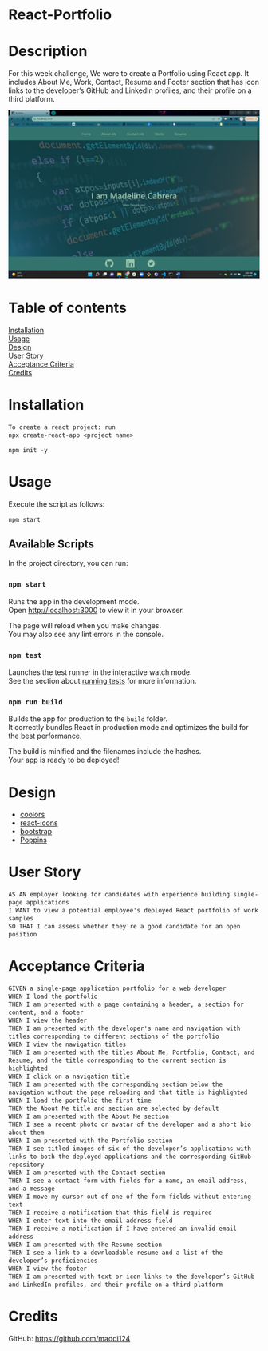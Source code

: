 # React-Portfolio

# Description
For this week challenge, We were to create a Portfolio using React app. It includes About Me, Work, Contact, Resume and Footer section that has icon links to the developer’s GitHub and LinkedIn profiles, and their profile on a third platform. 

![Homepage](./src/assets/cover/images/homepage.png)

# Table of contents
[Installation](#Installation)<br>
[Usage](#Usage)<br>
[Design](#Design)<br>
[User Story](#User-Story)<br>
[Acceptance Criteria](#Acceptance-Criteria)<br>
[Credits](#Credits)<br>

# Installation
```
To create a react project: run
npx create-react-app <project name>
```
```
npm init -y
```

# Usage
Execute the script as follows:
```
npm start 
```

## Available Scripts

In the project directory, you can run:

### `npm start`

Runs the app in the development mode.\
Open [http://localhost:3000](http://localhost:3000) to view it in your browser.

The page will reload when you make changes.\
You may also see any lint errors in the console.

### `npm test`

Launches the test runner in the interactive watch mode.\
See the section about [running tests](https://facebook.github.io/create-react-app/docs/running-tests) for more information.

### `npm run build`

Builds the app for production to the `build` folder.\
It correctly bundles React in production mode and optimizes the build for the best performance.

The build is minified and the filenames include the hashes.\
Your app is ready to be deployed!

# Design
* [coolors](https://coolors.co/104f55-32746d-9ec5ab-01200f-011502)
* [react-icons](https://react-icons.github.io/react-icons)
* [bootstrap](https://getbootstrap.com/docs/5.1/forms/overview/)
* [Poppins](https://fonts.google.com/specimen/Poppins#standard-styles)
# User Story
```
AS AN employer looking for candidates with experience building single-page applications
I WANT to view a potential employee's deployed React portfolio of work samples
SO THAT I can assess whether they're a good candidate for an open position
```

# Acceptance Criteria
```
GIVEN a single-page application portfolio for a web developer
WHEN I load the portfolio
THEN I am presented with a page containing a header, a section for content, and a footer
WHEN I view the header
THEN I am presented with the developer's name and navigation with titles corresponding to different sections of the portfolio
WHEN I view the navigation titles
THEN I am presented with the titles About Me, Portfolio, Contact, and Resume, and the title corresponding to the current section is highlighted
WHEN I click on a navigation title
THEN I am presented with the corresponding section below the navigation without the page reloading and that title is highlighted
WHEN I load the portfolio the first time
THEN the About Me title and section are selected by default
WHEN I am presented with the About Me section
THEN I see a recent photo or avatar of the developer and a short bio about them
WHEN I am presented with the Portfolio section
THEN I see titled images of six of the developer’s applications with links to both the deployed applications and the corresponding GitHub repository
WHEN I am presented with the Contact section
THEN I see a contact form with fields for a name, an email address, and a message
WHEN I move my cursor out of one of the form fields without entering text
THEN I receive a notification that this field is required
WHEN I enter text into the email address field
THEN I receive a notification if I have entered an invalid email address
WHEN I am presented with the Resume section
THEN I see a link to a downloadable resume and a list of the developer’s proficiencies
WHEN I view the footer
THEN I am presented with text or icon links to the developer’s GitHub and LinkedIn profiles, and their profile on a third platform
```
# Credits

GitHub: https://github.com/maddi124<br>